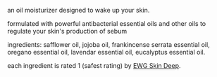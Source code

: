 an oil moisturizer designed to wake up your skin.

formulated with powerful antibacterial essential oils and other oils to regulate your skin's production of sebum

ingredients: safflower oil, jojoba oil, frankincense serrata essential oil, oregano essential oil, lavendar essential oil, eucalyptus essential oil.

each ingredient is rated 1 (safest rating) by [EWG Skin Deep](https://www.ewg.org/skindeep).